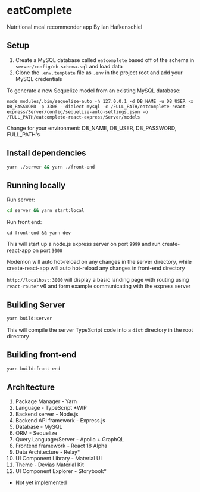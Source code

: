 # eatComplete
Nutritional meal recommender app
By Ian Hafkenschiel

## Setup

1. Create a MySQL database called `eatcomplete` based off of the schema in `server/config/db-schema.sql` and load data
2. Clone the `.env.template` file as `.env` in the project root and add your MySQL credentials

To generate a new Sequelize model from an existing MySQL database:
```
node_modules/.bin/sequelize-auto -h 127.0.0.1 -d DB_NAME -u DB_USER -x DB_PASSWORD -p 3306 --dialect mysql -c /FULL_PATH/eatcomplete-react-express/Server/config/sequelize-auto-settings.json -o /FULL_PATH/eatcomplete-react-express/Server/models
```
Change for your environment: DB_NAME, DB_USER, DB_PASSWORD, FULL_PATH's

## Install dependencies

```sh
yarn ./server && yarn ./front-end
```

## Running locally

Run server:
```sh
cd server && yarn start:local
```

Run front end:
```
cd front-end && yarn dev
```

This will start up a node.js express server on port `9999` and run create-react-app on port `3000`

Nodemon will auto hot-reload on any changes in the server directory, while create-react-app will auto hot-reload any changes in front-end directory

`http://localhost:3000` will display a basic landing page with routing using `react-router` v6 and form example communicating with the express server

## Building Server

```sh
yarn build:server
```

This will compile the server TypeScript code into a `dist` directory in the root directory

## Building front-end

```sh
yarn build:front-end
```

## Architecture

1. Package Manager - Yarn
2. Language - TypeScript *WIP
3. Backend server - Node.js
4. Backend API framework - Express.js
5. Database - MySQL
6. ORM - Sequelize
7. Query Language/Server - Apollo + GraphQL
8. Frontend framework - React 18 Alpha
9. Data Architecture - Relay*
10. UI Component Library - Material UI
11. Theme - Devias Material Kit
12. UI Component Explorer - Storybook*

* Not yet implemented
